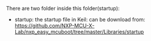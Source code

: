 There are two folder inside this folder(startup):

* startup: the startup file in Keil: can be download from:  https://github.com/NXP-MCU-X-Lab/nxp_easy_mcuboot/tree/master/Libraries/startup



